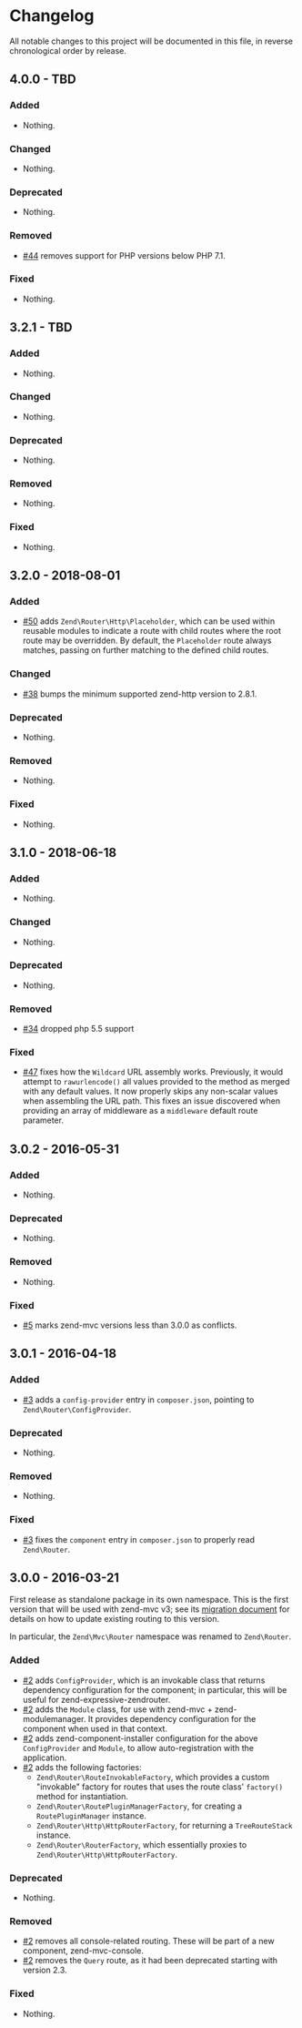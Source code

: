 # Changelog

All notable changes to this project will be documented in this file, in reverse chronological order by release.

## 4.0.0 - TBD

### Added

- Nothing.

### Changed

- Nothing.

### Deprecated

- Nothing.

### Removed

- [#44](https://github.com/zendframework/zend-router/pull/44) removes support
  for PHP versions below PHP 7.1.

### Fixed

- Nothing.

## 3.2.1 - TBD

### Added

- Nothing.

### Changed

- Nothing.

### Deprecated

- Nothing.

### Removed

- Nothing.

### Fixed

- Nothing.

## 3.2.0 - 2018-08-01

### Added

- [#50](https://github.com/zendframework/zend-router/pull/50) adds `Zend\Router\Http\Placeholder`, which can be used within reusable
  modules to indicate a route with child routes where the root route may be
  overridden. By default, the `Placeholder` route always matches, passing on
  further matching to the defined child routes.

### Changed

- [#38](https://github.com/zendframework/zend-router/pull/38) bumps the minimum supported zend-http version to 2.8.1.

### Deprecated

- Nothing.

### Removed

- Nothing.

### Fixed

- Nothing.

## 3.1.0 - 2018-06-18

### Added

- Nothing.

### Changed

- Nothing.

### Deprecated

- Nothing.

### Removed

- [#34](https://github.com/zendframework/zend-router/pull/34) dropped php 5.5 support

### Fixed

- [#47](https://github.com/zendframework/zend-router/pull/47) fixes how the `Wildcard` URL assembly works. Previously, it would
  attempt to `rawurlencode()` all values provided to the method as merged with any default values.
  It now properly skips any non-scalar values when assembling the URL path. This fixes an issue
  discovered when providing an array of middleware as a `middleware` default route parameter.

## 3.0.2 - 2016-05-31

### Added

- Nothing.

### Deprecated

- Nothing.

### Removed

- Nothing.

### Fixed

- [#5](https://github.com/zendframework/zend-router/pull/5) marks zend-mvc
  versions less than 3.0.0 as conflicts.

## 3.0.1 - 2016-04-18

### Added

- [#3](https://github.com/zendframework/zend-router/pull/3) adds a
  `config-provider` entry in `composer.json`, pointing to
  `Zend\Router\ConfigProvider`.

### Deprecated

- Nothing.

### Removed

- Nothing.

### Fixed

- [#3](https://github.com/zendframework/zend-router/pull/3) fixes the
  `component` entry in `composer.json` to properly read `Zend\Router`.

## 3.0.0 - 2016-03-21

First release as standalone package in its own namespace. This is the first
version that will be used with zend-mvc v3; see its [migration document](https://docs.zendframework.com/zend-router/migration/v2-to-v3/)
for details on how to update existing routing to this version.

In particular, the `Zend\Mvc\Router` namespace was renamed to `Zend\Router`.

### Added

- [#2](https://github.com/zendframework/zend-router/pull/2) adds
  `ConfigProvider`, which is an invokable class that returns dependency
  configuration for the component; in particular, this will be useful for
  zend-expressive-zendrouter.
- [#2](https://github.com/zendframework/zend-router/pull/2) adds the `Module`
  class, for use with zend-mvc + zend-modulemanager. It provides dependency
  configuration for the component when used in that context.
- [#2](https://github.com/zendframework/zend-router/pull/2) adds
  zend-component-installer configuration for the above `ConfigProvider` and
  `Module`, to allow auto-registration with the application.
- [#2](https://github.com/zendframework/zend-router/pull/2) adds the following
  factories:
  - `Zend\Router\RouteInvokableFactory`, which provides a custom "invokable"
    factory for routes that uses the route class' `factory()` method for
    instantiation.
  - `Zend\Router\RoutePluginManagerFactory`, for creating a `RoutePluginManager`
    instance.
  - `Zend\Router\Http\HttpRouterFactory`, for returning a `TreeRouteStack`
    instance.
  - `Zend\Router\RouterFactory`, which essentially proxies to
    `Zend\Router\Http\HttpRouterFactory`.


### Deprecated

- Nothing.

### Removed

- [#2](https://github.com/zendframework/zend-router/pull/2) removes all
  console-related routing. These will be part of a new component,
  zend-mvc-console.
- [#2](https://github.com/zendframework/zend-router/pull/2) removes the `Query`
  route, as it had been deprecated starting with version 2.3.

### Fixed

- Nothing.
